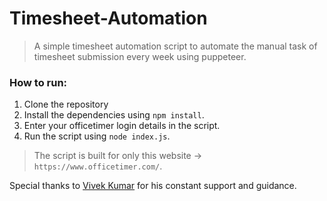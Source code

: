 # Timesheet-Automation
> A simple timesheet automation script to automate the manual task of timesheet submission every week using puppeteer.


### How to run:
1) Clone the repository
2) Install the dependencies using ```npm install```.
3) Enter your officetimer login details in the script.
3) Run the script using ```node index.js```.

> The script is built for only this website -> ```https://www.officetimer.com/```.

Special thanks to [Vivek Kumar](https://github.com/ogil7190) for his constant support and guidance.